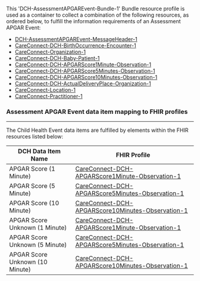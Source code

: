 This 'DCH-AssessmentAPGAREvent-Bundle-1' Bundle resource profile is used as a container to collect a combination of the following resources, as ordered below, to fulfill the information requirements of an Assessment APGAR Event:

- [DCH-AssessmentAPGAREvent-MessageHeader-1]
- [CareConnect-DCH-BirthOccurrence-Encounter-1]
- [CareConnect-Organization-1]
- [CareConnect-DCH-Baby-Patient-1]
- [CareConnect-DCH-APGARScore1Minute-Observation-1]
- [CareConnect-DCH-APGARScore5Minutes-Observation-1]
- [CareConnect-DCH-APGARScore10Minutes-Observation-1]  
- [CareConnect-DCH-ActualDeliveryPlace-Organization-1]
- [CareConnect-Location-1]
- [CareConnect-Practitioner-1]


###  Assessment APGAR Event data item mapping to FHIR profiles ###
----------
The Child Health Event data items are fulfilled by elements within the FHIR resources listed below:

| DCH Data Item Name               | FHIR Profile                                               |
|----------------------------------|------------------------------------------------------------|
| APGAR Score (1 Minute)                     | [CareConnect-DCH-APGARScore1Minute-Observation-1]                           |
| APGAR Score (5 Minute)               | [CareConnect-DCH-APGARScore5Minutes-Observation-1]            |
| APGAR Score (10 Minute)  | [CareConnect-DCH-APGARScore10Minutes-Observation-1] |
| APGAR Score Unknown (1 Minute)                        | [CareConnect-DCH-APGARScore1Minute-Observation-1]         |
| APGAR Score Unknown (5 Minute)                   | [CareConnect-DCH-APGARScore5Minutes-Observation-1]         |
| APGAR Score Unknown (10 Minute)                 | [CareConnect-DCH-APGARScore10Minutes-Observation-1]                |
                                                                                                   

[DCH-AssessmentAPGAREvent-MessageHeader-1]:dch-assessmentapgarevent-messageheader-1.html
[CareConnect-DCH-BirthOccurrence-Encounter-1]:careconnect-dch-birthoccurrence-encounter-1.html
[CareConnect-Organization-1]:careconnect-organization-1.html
[CareConnect-DCH-Baby-Patient-1]:careconnect-dch-baby-patient-1.html
[CareConnect-DCH-APGARScore1Minute-Observation-1]:careconnect-dch-apgarscore1minute-observation-1.html
[CareConnect-DCH-APGARScore5Minutes-Observation-1]:careconnect-dch-apgarscore5minutes-observation-1.html
[CareConnect-DCH-APGARScore10Minutes-Observation-1]:careconnect-dch-observation-apgarscore10minutes-1.html
[CareConnect-DCH-ActualDeliveryPlace-Organization-1]:careconnect-dch-actualdeliveryplace-organization-1.html
[CareConnect-Location-1]:careconnect-location-1.html 
[CareConnect-Practitioner-1]:careconnect-practitioner-1.html 
